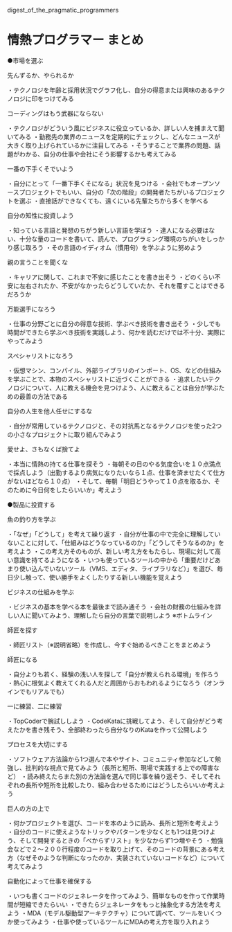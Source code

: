 digest_of_the_pragmatic_programmers

# 情熱プログラマー まとめ


●市場を選ぶ

先んずるか、やられるか

・テクノロジを年齢と採用状況でグラフ化し、自分の得意または興味のあるテクノロジに印をつけてみる

コーディングはもう武器にならない

・テクノロジがどういう風にビジネスに役立っているか、詳しい人を捕まえて聞いてみる
・勤務先の業界のニュースを定期的にチェックし、どんなニュースが大きく取り上げられているかに注目してみる
・そうすることで業界の問題、話題がわかる、自分の仕事や会社にそう影響するかも考えてみる

一番の下手くそでいよう 

・自分にとって「一番下手くそになる」状況を見つける
・会社でもオープンソースプロジェクトでもいい、自分の「次の階段」の開発者たちがいるプロジェクトを選ぶ
・直接話ができなくても、遠くにいる先輩たちから多くを学べる

自分の知性に投資しよう

・知っている言語と発想のちがう新しい言語を学ぼう
・達人になる必要はない、十分な量のコードを書いて、読んで、プログラミング環境のちがいをしっかり感じ取ろう
・その言語のイディオム（慣用句）を学ぶように努めよう

親の言うことを聞くな

・キャリアに関して、これまで不安に感じたことを書き出そう
・どのくらい不安に左右されたか、不安がなかったらどうしていたか、それを覆すことはできるだろうか

万能選手になろう

・仕事の分野ごとに自分の得意な技術、学ぶべき技術を書き出そう
・少しでも時間ができたら学ぶべき技術を実践しよう、何かを読むだけでは不十分、実際にやってみよう

スペシャリストになろう

・仮想マシン、コンパイル、外部ライブラリのインポート、OS、などの仕組みを学ぶことで、本物のスペシャリストに近づくことができる
・追求したいテクノロジについて、人に教える機会を見つけよう、人に教えることは自分が学ぶための最善の方法である

自分の人生を他人任せにするな

・自分が常用しているテクノロジと、その対抗馬となるテクノロジを使った2つの小さなプロジェクトに取り組んでみよう

愛せよ、さもなくば捨てよ

・本当に情熱の持てる仕事を探そう
・毎朝その日のやる気度合いを１０点満点で採点しよう（出勤するより病気になりたいなら１点、仕事を済ませたくて仕方がないほどなら１０点）
・そして、毎朝「明日どうやって１０点を取るか、そのために今日何をしたらいいか」考えよう

●製品に投資する

魚の釣り方を学ぶ

・「なぜ」「どうして」を考えて繰り返す
・自分が仕事の中で完全に理解していないことに対して、「仕組みはどうなっているのか」「どうしてそうなるのか」を考えよう
・この考え方そのものが、新しい考え方をもたらし、現場に対して高い意識を持てるようになる
・いつも使っているツールの中から「重要だけどあまり使い込んでいないツール（VMS、エディタ、ライブラリなど）」を選び、毎日少し触って、使い勝手をよくしたりする新しい機能を覚えよう

ビジネスの仕組みを学ぶ

・ビジネスの基本を学べる本を最後まで読み通そう
・会社の財務の仕組みを詳しい人に聞いてみよう、理解したら自分の言葉で説明しよう
※ボトムライン

師匠を探す

・師匠リスト（※説明省略）を作成し、今すぐ始めるべきことをまとめよう

師匠になる

・自分よりも若く、経験の浅い人を探して「自分が教えられる環境」を作ろう
・熱心に根気よく教えてくれる人だと周囲からおもわれるようになろう（オンラインでもリアルでも）

一に練習、二に練習

・TopCoderで腕試ししよう
・CodeKataに挑戦してよう、そして自分がどう考えたかを書き残そう、全部終わったら自分なりのKataを作って公開しよう

プロセスを大切にする

・ソフトウェア方法論から1つ選んで本やサイト、コミュニティ参加などして勉強し、批判的な視点で見てみよう（長所と短所、現場で実践する上での障害など）
・読み終えたらまた別の方法論を選んで同じ事を繰り返そう、そしてそれぞれの長所や短所を比較したり、組み合わせるためにはどうしたらいいか考えよう

巨人の方の上で

・何かプロジェクトを選び、コードを本のように読み、長所と短所を考えよう
・自分のコードに使えようなトリックやパターンを少なくとも1つは見つけよう、そして開発するときの「べからずリスト」を少なからず1つ増やそう
・勉強会などで２〜２００行程度のコードを取り上げて、そのコードの背景にある考え方（なぜそのような判断になったのか、実装されていないコードなど）について考えてみよう

自動化によって仕事を確保する

・いつも書くコードのジェネレータを作ってみよう、簡単なものを作って作業時間が短縮できたらいい
・できたらジェネレータをもっと抽象化する方法を考えよう
・MDA（モデル駆動型アーキテクチャ）について調べて、ツールをいくつか使ってみよう
・仕事や使っているツールにMDAの考え方を取り入れよう